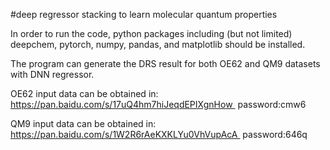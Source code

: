 #deep regressor stacking to learn molecular quantum properties


In order to run the code, python packages including (but not limited) deepchem, pytorch, numpy, pandas, and matplotlib should be installed.

The program can generate the DRS result for both OE62 and QM9 datasets with DNN regressor.

OE62 input data can be obtained in: https://pan.baidu.com/s/17uQ4hm7hiJeqdEPIXgnHow 
password:cmw6

QM9 input data can be obtained in: https://pan.baidu.com/s/1W2R6rAeKXKLYu0VhVupAcA 
password:646q
